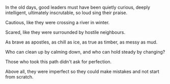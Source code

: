 In the old days,
good leaders must have been
quietly curious,
deeply intelligent,
ultimately inscrutable,
so loud sing their praise.

Cautious, like they were crossing a river in winter.

Scared, like they were surrounded by hostile neighbours.

As brave as apostles,
as chill as ice,
as true as timber,
as messy as mud.

Who can clean up by calming down,
and who can hold steady by changing?

Those who took this path
didn't ask for perfection.

Above all, they were imperfect
so they could make mistakes
and not start from scratch.
